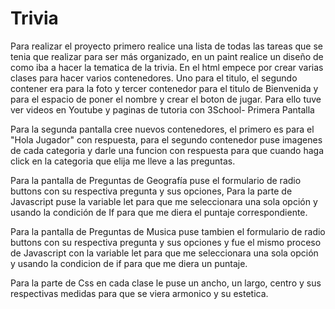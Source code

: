 # Trivia
Para realizar el proyecto primero realice una lista de todas las tareas que se tenia que realizar para ser más organizado, en un paint realice un diseño de como iba a hacer la tematica de la trivia. En el html empece por crear varias clases para hacer varios contenedores. Uno para el titulo, el segundo contener era para la foto y tercer contenedor para el titulo de Bienvenida y para el espacio de poner el nombre y crear el boton de jugar. Para ello tuve ver videos en Youtube y paginas de tutoria con 3School- Primera Pantalla

Para la segunda pantalla cree nuevos contenedores, el primero es para el "Hola Jugador" con respuesta, para el segundo contenedor puse imagenes de cada categoria y darle una funcion con respuesta para que cuando haga click en la categoria que elija me lleve a las preguntas.

Para la pantalla de Preguntas de Geografía puse el formulario  de radio buttons con su respectiva pregunta y sus opciones, Para la parte de Javascript puse la variable let para que me seleccionara una sola opción y usando la condición de If para que me diera el puntaje correspondiente.

Para la pantalla de Preguntas de Musica puse tambien el formulario de radio buttons con su respectiva pregunta y sus opciones y fue el mismo proceso de Javascript con la variable let para que me seleccionara una sola opción y usando la condicion de if para que me diera un puntaje.

Para la parte de Css en cada clase le puse un ancho, un largo, centro y sus respectivas medidas para que se viera armonico y su estetica.
